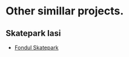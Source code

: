 # Other simillar projects.

## Skatepark Iasi
* [Fondul Skatepark](./research/FONDUL-SKATE-PARK-ghid-de-finantare-2.pdf)
